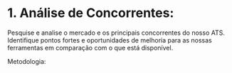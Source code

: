 # 1. Análise de Concorrentes: 

Pesquise e analise o mercado e os principais concorrentes do nosso ATS. Identifique pontos fortes e oportunidades de melhoria para as nossas ferramentas em comparação com o que está disponível.

Metodologia: